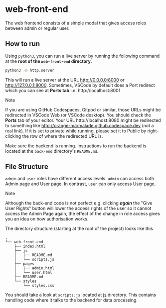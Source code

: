 # web-front-end

The web frontend consists of a simple modal that gives access roles between admin or regular user.

## How to run

Using `python3`, you can run a live server by running the following command at the **root of the `web-front-end` directory**.

```bash
python3 -m http.server
```

This will run a live server at the URL http://0.0.0.0:8000 or http://127.0.0.1:8000. Sometimes, VSCode by default does a Port redirect which you can see at **Ports tab** i.e. http://localhost:8001.

> [!NOTE]
> If you are using GitHub Codespaces, Gitpod or similar, those URLs might be redirected in VSCode Web (or VSCode desktop). You should check the **Ports** tab of your editor. Your URL
> http://localhost:8080 might be redirected to something like http://orange-marmalade.github.codespace.dev (not a real link). If it is set to private while running, please set it to
> Public by right-clicking the row of where the redirected URL is.

Make sure the backend is running. Instructions to run the backend is located at the `back-end` directory's `README.md`.

## File Structure

`admin` and `user` roles have different access levels. `admin` can access both Admin page and User page.
In contrast, `user` can only access User page.

> [!NOTE]
> Although the back-end code is not perfect e.g. clicking ***again*** the "Give User Rights" button will
> lower the access rights of the user so it cannot access the Admin Page again, the effect of the
> change in role access gives you an idea on how authorisation works.

The directory structure (starting at the root of the project) looks like this

```
.
└── web-front-end
    ├── index.html
    ├── js
    │   ├── README.md
    │   └── scripts.js
    ├── pages
    │   ├── admin.html
    │   └── user.html
    ├── README.md
    └── styles
        └── styles.css
```

You should take a look at `scripts.js` located at [js](./js) directory. This contains handling code where
it talks to the backend for data processing.


